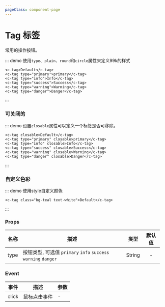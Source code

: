 ```yaml
---
pageClass: component-page
---
```


# Tag 标签
  常用的操作按钮。

::: demo 使用`type`、`plain`、`round`和`circle`属性来定义99k的样式
```vue
<c-tag>Default</c-tag>
<c-tag type="primary">primary</c-tag>
<c-tag type="info">Info</c-tag>
<c-tag type="success">Success</c-tag>
<c-tag type="warning">Warning</c-tag>
<c-tag type="danger">Danger</c-tag>
```
:::

### 可关闭的
::: demo 设置`closable`属性可以定义一个标签是否可移除。
```vue
<c-tag closable>Default</c-tag>
<c-tag type="primary" closable>primary</c-tag>
<c-tag type="info" closable>Info</c-tag>
<c-tag type="success" closable>Success</c-tag>
<c-tag type="warning" closable>Warning</c-tag>
<c-tag type="danger" closable>Danger</c-tag>
```
:::

### 自定义色彩
::: demo 使用style自定义颜色
```vue
<c-tag class="bg-teal text-white">Default</c-tag>
```
:::

### Props
| 名称 | 描述 | 类型 | 默认值 |
| ------ | ------ | :------: | :------: |
| type | 按钮类型, 可选值 `primary` `info` `success` `warning` `danger` | String | - |


### Event
| 事件 | 描述 | 参数 |
| ------ | ------ | ------ |
| click | 鼠标点击事件 | - |
